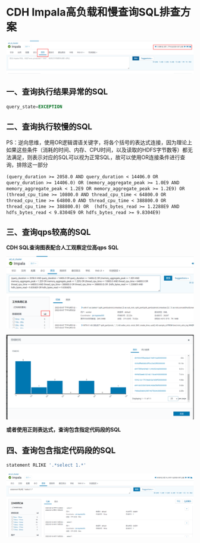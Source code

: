 # CDH Impala高负载和慢查询SQL排查方案

![1671783266928-4](resources/images/CDH-Impala高负载和慢查询SQL排查方案/1671783266928-4.png)

## 一、查询执行结果异常的SQL

```SQL
query_state=EXCEPTION
```

## 二、查询执行较慢的SQL

PS：逆向思维，使用OR逻辑谓语关键字，将各个括号的表达式连接，因为理论上如果这些条件（消耗的时间、内存、CPU时间，以及读取的HDFS字节数等）都无法满足，则表示对应的SQL可以视为正常SQL，故可以使用OR连接条件进行查询，排除这一部分

```Assembly%20language
(query_duration >= 2058.0 AND query_duration < 14406.0 OR query_duration >= 14406.0) OR (memory_aggregate_peak >= 1.0E9 AND memory_aggregate_peak < 1.2E9 OR memory_aggregate_peak >= 1.2E9) OR (thread_cpu_time >= 10800.0 AND thread_cpu_time < 64800.0 OR thread_cpu_time >= 64800.0 AND thread_cpu_time < 388800.0 OR thread_cpu_time >= 388800.0) OR  (hdfs_bytes_read >= 1.2288E9 AND hdfs_bytes_read < 9.8304E9 OR hdfs_bytes_read >= 9.8304E9)
```

## 三、查询qps较高的SQL

**CDH SQL查询图表配合人工观察定位高qps** **SQL**

![1671783266922-1](resources/images/CDH-Impala高负载和慢查询SQL排查方案/1671783266922-1.png)

![1671783266922-2](resources/images/CDH-Impala高负载和慢查询SQL排查方案/1671783266922-2.png)

**或者使用正则表达式，查询包含指定代码段的SQL**

## 四、查询包含指定代码段的SQL

```SQL
statement RLIKE '.*select 1.*'
```

![1671783266922-3](resources/images/CDH-Impala高负载和慢查询SQL排查方案/1671783266922-3.png)